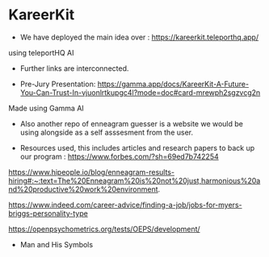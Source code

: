 # KareerKit

- We have deployed the main idea over : 
https://kareerkit.teleporthq.app/

using teleportHQ AI

- Further links are interconnected.

- Pre-Jury Presentation:
https://gamma.app/docs/KareerKit-A-Future-You-Can-Trust-In-vjuonlrtkupgc4l?mode=doc#card-mrewph2sgzvcg2n

Made using Gamma AI

- Also another repo of enneagram guesser is a website we would be using alongside as a self asssesment from the user.

- Resources used, this includes articles and research papers to back up our program : 
https://www.forbes.com/?sh=69ed7b742254

https://www.hipeople.io/blog/enneagram-results-hiring#:~:text=The%20Enneagram%20is%20not%20just,harmonious%20and%20productive%20work%20environment.

https://www.indeed.com/career-advice/finding-a-job/jobs-for-myers-briggs-personality-type

https://openpsychometrics.org/tests/OEPS/development/

- Man and His Symbols
